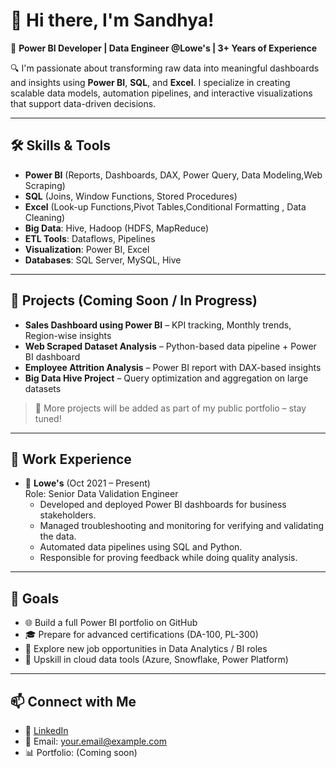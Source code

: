 # 👋 Hi there, I'm Sandhya!
 
🎯 **Power BI Developer | Data Engineer @Lowe's | 3+ Years of Experience**
 
🔍 I'm passionate about transforming raw data into meaningful dashboards and insights using **Power BI**, **SQL**, and **Excel**. I specialize in creating scalable data models, automation pipelines, and interactive visualizations that support data-driven decisions.
 
---
 
## 🛠️ Skills & Tools
 
- **Power BI** (Reports, Dashboards, DAX, Power Query, Data Modeling,Web Scraping)
- **SQL** (Joins, Window Functions, Stored Procedures)
- **Excel** (Look-up Functions,Pivot Tables,Conditional Formatting , Data Cleaning)
- **Big Data**: Hive, Hadoop (HDFS, MapReduce)
- **ETL Tools**: Dataflows, Pipelines
- **Visualization**: Power BI, Excel
- **Databases**: SQL Server, MySQL, Hive
 
---
 
## 📁 Projects (Coming Soon / In Progress)
 
- **Sales Dashboard using Power BI** – KPI tracking, Monthly trends, Region-wise insights
- **Web Scraped Dataset Analysis** – Python-based data pipeline + Power BI dashboard
- **Employee Attrition Analysis** – Power BI report with DAX-based insights
- **Big Data Hive Project** – Query optimization and aggregation on large datasets
 
> 🧩 More projects will be added as part of my public portfolio – stay tuned!
 
---
 
## 💼 Work Experience
 
- 🏢 **Lowe's** (Oct 2021 – Present)  
  Role: Senior Data Validation Engineer  
  - Developed and deployed Power BI dashboards for business stakeholders.
  - Managed troubleshooting and monitoring for verifying and validating the data.
  - Automated data pipelines using SQL and Python.
  - Responsible for proving feedback while doing quality analysis. 
 
---
 
## 🚀 Goals
 
- 🌐 Build a full Power BI portfolio on GitHub
- 🎓 Prepare for advanced certifications (DA-100, PL-300)
- 💼 Explore new job opportunities in Data Analytics / BI roles
- 🧠 Upskill in cloud data tools (Azure, Snowflake, Power Platform)
 
---
 
## 📫 Connect with Me
 
- 💼 [LinkedIn](https://linkedin.com/in/your-link)  
- 📧 Email: your.email@example.com  
- 📊 Portfolio: (Coming soon)
